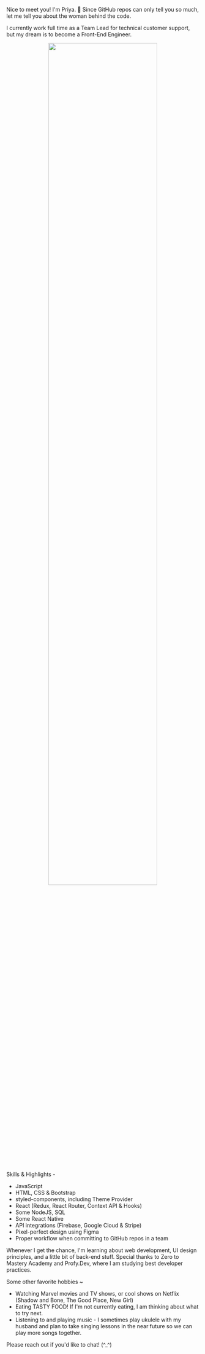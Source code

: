 Nice to meet you! I'm Priya. :vulcan_salute: Since GitHub repos can only tell you so much, let me tell you about the woman behind the code.

I currently work full time as a Team Lead for technical customer support, but my dream is to become a Front-End Engineer.

<p align="center">
 <img src="https://user-images.githubusercontent.com/42794888/122637949-1f1bdb80-d0a6-11eb-92b3-a8abe12a7fbf.png" width="75%">
</p>

Skills & Highlights -
  * JavaScript
  * HTML, CSS & Bootstrap 
  * styled-components, including Theme Provider
  * React (Redux, React Router, Context API & Hooks)
  * Some NodeJS, SQL
  * Some React Native
  * API integrations (Firebase, Google Cloud & Stripe)
  * Pixel-perfect design using Figma
  * Proper workflow when committing to GitHub repos in a team

Whenever I get the chance, I'm learning about web development, UI design principles, and a little bit of back-end stuff.
Special thanks to Zero to Mastery Academy and Profy.Dev, where I am studying best developer practices. 

Some other favorite hobbies ~
  * Watching Marvel movies and TV shows, or cool shows on Netflix (Shadow and Bone, The Good Place, New Girl)
  * Eating TASTY FOOD! If I'm not currently eating, I am thinking about what to try next.
  * Listening to and playing music - I sometimes play ukulele with my husband and plan to take singing lessons in the near future so we can play more songs together.

Please reach out if you'd like to chat! (^_^)
